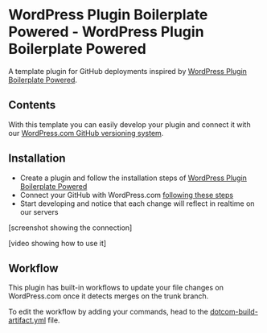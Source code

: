 # WordPress Plugin Boilerplate Powered - WordPress Plugin Boilerplate Powered

A template plugin for GitHub deployments inspired by [WordPress Plugin Boilerplate Powered](https://github.com/WPBP/WordPress-Plugin-Boilerplate-Powered).

## Contents

With this template you can easily develop your plugin and connect it with our [WordPress.com GitHub versioning system](https://wordpress.com/support/deploy-from-github-workflow).

## Installation

- Create a plugin and follow the installation steps of [WordPress Plugin Boilerplate Powered](https://github.com/WPBP/WordPress-Plugin-Boilerplate-Powered)
- Connect your GitHub with WordPress.com [following these steps](https://wordpress.com/support/deploy-from-github-workflow)
- Start developing and notice that each change will reflect in realtime on our servers

[screenshot showing the connection]

[video showing how to use it]

## Workflow

This plugin has built-in workflows to update your file changes on WordPress.com once it detects merges on the trunk branch.

To edit the workflow by adding your commands, head to the [dotcom-build-artifact.yml](./.github/workflows/dotcom-build-artifact.yml) file.

